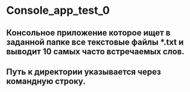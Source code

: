 # Console_app_test_0

## Консольное приложение которое ищет в заданной папке все текстовые файлы *.txt и выводит 10 самых часто встречаемых слов.
## Путь к директории указывается через командную строку.
